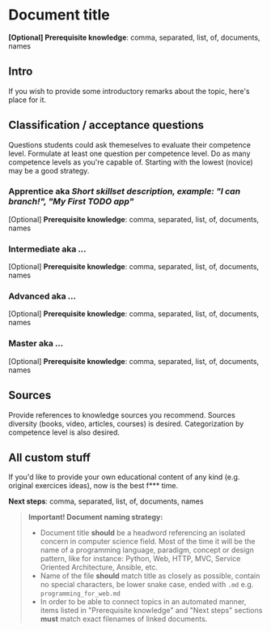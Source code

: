 # Document title

**[Optional] Prerequisite knowledge**: comma, separated, list, of, documents, names

## Intro
If you wish to provide some introductory remarks about the topic, here's place for it.

## Classification / acceptance questions
Questions students could ask themeselves to evaluate their competence level.
Formulate at least one question per competence level. Do as many competence levels as you're capable of. Starting with the lowest (novice) may be a good strategy.

### Apprentice aka _Short skillset description, example: "I can branch!", "My First TODO app"_
[Optional] **Prerequisite knowledge**: comma, separated, list, of, documents, names
### Intermediate aka _..._
[Optional] **Prerequisite knowledge**: comma, separated, list, of, documents, names
### Advanced aka _..._
[Optional] **Prerequisite knowledge**: comma, separated, list, of, documents, names
### Master aka _..._
[Optional] **Prerequisite knowledge**: comma, separated, list, of, documents, names

## Sources
Provide references to knowledge sources you recommend. Sources diversity (books, video, articles, courses) is desired. Categorization by competence level is also desired.

## All custom stuff
If you'd like to provide your own educational content of any kind (e.g. original exercices ideas), now is the best f*** time.

**Next steps**: comma, separated, list, of, documents, names

> **Important! Document naming strategy:** 
> - Document title __should__ be a headword referencing an isolated concern in computer science field. Most of the time it will be the name of a programming language, paradigm, concept or design pattern, like for instance: Python, Web, HTTP, MVC, Service Oriented Architecture, Ansible, etc.
> - Name of the file __should__ match title as closely as possible, contain no special characters, be lower snake case, ended with `.md` e.g.  `programming_for_web.md`
> - In order to be able to connect topics in an automated manner, items listed in "Prerequisite knowledge" and "Next steps" sections __must__ match exact filenames of linked documents. 

